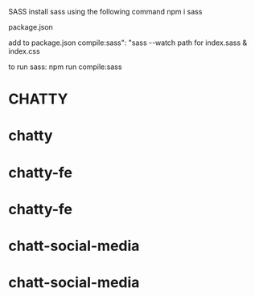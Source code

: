 SASS
install sass using the following command
npm i sass

package.json

add to package.json
compile:sass": "sass --watch path for index.sass & index.css

to run sass:
npm run compile:sass
  # CHATTY
# chatty
# chatty-fe
# chatty-fe
# chatt-social-media
# chatt-social-media

